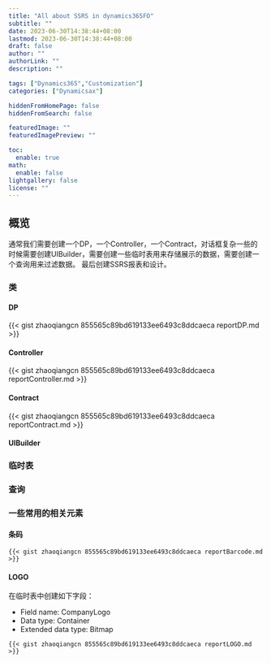 ```yaml
---
title: "All about SSRS in dynamics365FO"
subtitle: ""
date: 2023-06-30T14:38:44+08:00
lastmod: 2023-06-30T14:38:44+08:00
draft: false
author: ""
authorLink: ""
description: ""

tags: ["Dynamics365","Customization"]
categories: ["Dynamicsax"]

hiddenFromHomePage: false
hiddenFromSearch: false

featuredImage: ""
featuredImagePreview: ""

toc:
  enable: true
math:
  enable: false
lightgallery: false
license: ""
---
```


<!--more-->
## 概览
通常我们需要创建一个DP，一个Controller，一个Contract，对话框复杂一些的时候需要创建UIBuilder，需要创建一些临时表用来存储展示的数据，需要创建一个查询用来过滤数据。
最后创建SSRS报表和设计。

### 类
#### DP
{{< gist zhaoqiangcn 855565c89bd619133ee6493c8ddcaeca reportDP.md >}}
#### Controller
{{< gist zhaoqiangcn 855565c89bd619133ee6493c8ddcaeca reportController.md >}}
#### Contract
{{< gist zhaoqiangcn 855565c89bd619133ee6493c8ddcaeca reportContract.md >}}
#### UIBuilder

### 临时表
### 查询
### 一些常用的相关元素
#### 条码
```
{{< gist zhaoqiangcn 855565c89bd619133ee6493c8ddcaeca reportBarcode.md >}}
```
#### LOGO
在临时表中创建如下字段：
* Field name: CompanyLogo
* Data type: Container
* Extended data type: Bitmap
```
{{< gist zhaoqiangcn 855565c89bd619133ee6493c8ddcaeca reportLOGO.md >}}
```
